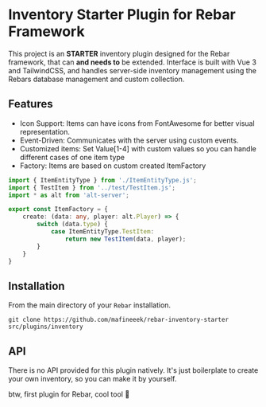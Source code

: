 # Inventory Starter Plugin for Rebar Framework
This project is an **STARTER** inventory plugin designed for the Rebar framework, that can **and needs to** be extended. Interface is built with Vue 3 and TailwindCSS, and handles server-side inventory management using the Rebars database management and custom collection.

## Features
* Icon Support: Items can have icons from FontAwesome for better visual representation.
* Event-Driven: Communicates with the server using custom events.
* Customized items: Set Value[1-4] with custom values so you can handle different cases of one item type
* Factory: Items are based on custom created ItemFactory

```ts
import { ItemEntityType } from './ItemEntityType.js';
import { TestItem } from '../test/TestItem.js';
import * as alt from 'alt-server';

export const ItemFactory = {
    create: (data: any, player: alt.Player) => {
        switch (data.type) {
            case ItemEntityType.TestItem:
                return new TestItem(data, player);
        }
    }
}
```

## Installation

From the main directory of your `Rebar` installation.

```
git clone https://github.com/mafineeek/rebar-inventory-starter src/plugins/inventory
```

## API
There is no API provided for this plugin natively. It's just boilerplate to create your own inventory, so you can make it by yourself.

btw, first plugin for Rebar, cool tool 👻 
